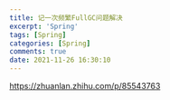 ```yaml
---
title: 记一次频繁FullGC问题解决
excerpt: 'Spring'
tags: [Spring]
categories: [Spring]
comments: true
date: 2021-11-26 16:30:10
---
```


https://zhuanlan.zhihu.com/p/85543763
